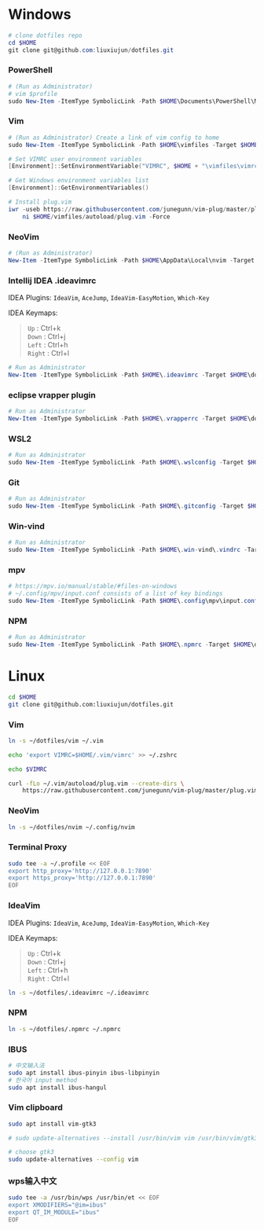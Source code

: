 # Windows
``` powershell
# clone dotfiles repo
cd $HOME
git clone git@github.com:liuxiujun/dotfiles.git 
```

### PowerShell
``` powershell
# (Run as Administrator) 
# vim $profile
sudo New-Item -ItemType SymbolicLink -Path $HOME\Documents\PowerShell\Microsoft.PowerShell_profile.ps1 -Target $HOME\dotfiles\powershell\Microsoft.PowerShell_profile.ps1
```

### Vim 
``` powershell
# (Run as Administrator) Create a link of vim config to home
sudo New-Item -ItemType SymbolicLink -Path $HOME\vimfiles -Target $HOME\dotfiles\vim

# Set VIMRC user environment variables
[Environment]::SetEnvironmentVariable("VIMRC", $HOME + "\vimfiles\vimrc", "User")

# Get Windows environment variables list
[Environment]::GetEnvironmentVariables()

# Install plug.vim
iwr -useb https://raw.githubusercontent.com/junegunn/vim-plug/master/plug.vim |`
    ni $HOME/vimfiles/autoload/plug.vim -Force
```

### NeoVim
``` powershell
# (Run as Administrator) 
New-Item -ItemType SymbolicLink -Path $HOME\AppData\Local\nvim -Target $HOME\dotfiles\nvim
```

### Intellij IDEA .ideavimrc
IDEA Plugins:
`IdeaVim`, `AceJump`, `IdeaVim-EasyMotion`, `Which-Key`

IDEA Keymaps: 
> `Up`      :   Ctrl+k  
> `Down`    :   Ctrl+j  
> `Left`    :   Ctrl+h  
> `Right`   :   Ctrl+l  

``` powershell
# Run as Administrator
New-Item -ItemType SymbolicLink -Path $HOME\.ideavimrc -Target $HOME\dotfiles\.ideavimrc
```
### eclipse vrapper plugin
``` powershell
# Run as Administrator
New-Item -ItemType SymbolicLink -Path $HOME\.vrapperrc -Target $HOME\dotfiles\.vrapperrc
```

### WSL2
``` powershell
# Run as Administrator
sudo New-Item -ItemType SymbolicLink -Path $HOME\.wslconfig -Target $HOME\dotfiles\.wslconfig
```

### Git
``` powershell
# Run as Administrator
sudo New-Item -ItemType SymbolicLink -Path $HOME\.gitconfig -Target $HOME\dotfiles\.gitconfig
```

### Win-vind
``` powershell
# Run as Administrator
sudo New-Item -ItemType SymbolicLink -Path $HOME\.win-vind\.vindrc -Target $HOME\dotfiles\.vindrc
```

### mpv
``` powershell
# https://mpv.io/manual/stable/#files-on-windows
# ~/.config/mpv/input.conf consists of a list of key bindings
sudo New-Item -ItemType SymbolicLink -Path $HOME\.config\mpv\input.conf -Target $HOME\dotfiles\input.conf
```

### NPM
``` powershell
# Run as Administrator
sudo New-Item -ItemType SymbolicLink -Path $HOME\.npmrc -Target $HOME\dotfiles\.npmrc
```

# Linux
``` bash
cd $HOME
git clone git@github.com:liuxiujun/dotfiles.git
```
### Vim
``` bash
ln -s ~/dotfiles/vim ~/.vim 

echo 'export VIMRC=$HOME/.vim/vimrc' >> ~/.zshrc

echo $VIMRC

curl -fLo ~/.vim/autoload/plug.vim --create-dirs \
    https://raw.githubusercontent.com/junegunn/vim-plug/master/plug.vim
```

### NeoVim
``` bash
ln -s ~/dotfiles/nvim ~/.config/nvim
```

### Terminal Proxy
``` bash
sudo tee -a ~/.profile << EOF
export http_proxy='http://127.0.0.1:7890'
export https_proxy='http://127.0.0.1:7890'
EOF
```

### IdeaVim
IDEA Plugins:
`IdeaVim`, `AceJump`, `IdeaVim-EasyMotion`, `Which-Key`

IDEA Keymaps: 
> `Up`      :   Ctrl+k  
> `Down`    :   Ctrl+j  
> `Left`    :   Ctrl+h  
> `Right`   :   Ctrl+l  
``` bash
ln -s ~/dotfiles/.ideavimrc ~/.ideavimrc
```

### NPM
``` bash
ln -s ~/dotfiles/.npmrc ~/.npmrc
```

### IBUS
``` bash
# 中文输入法
sudo apt install ibus-pinyin ibus-libpinyin
# 한국어 input method
sudo apt install ibus-hangul
```

### Vim clipboard
``` bash
sudo apt install vim-gtk3

# sudo update-alternatives --install /usr/bin/vim vim /usr/bin/vim/gtk3 100

# choose gtk3
sudo update-alternatives --config vim
```

### wps输入中文
``` bash
sudo tee -a /usr/bin/wps /usr/bin/et << EOF
export XMODIFIERS="@im=ibus"
export QT_IM_MODULE="ibus"
EOF
```
